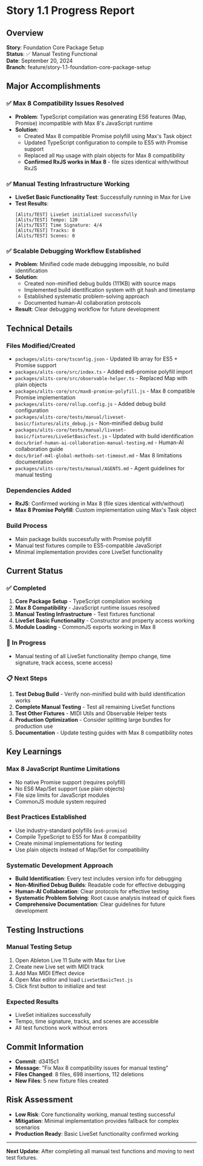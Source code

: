 # Story 1.1 Progress Report

## Overview
**Story**: Foundation Core Package Setup  
**Status**: ✅ Manual Testing Functional  
**Date**: September 20, 2024  
**Branch**: feature/story-1.1-foundation-core-package-setup

## Major Accomplishments

### ✅ Max 8 Compatibility Issues Resolved
- **Problem**: TypeScript compilation was generating ES6 features (Map, Promise) incompatible with Max 8's JavaScript runtime
- **Solution**: 
  - Created Max 8 compatible Promise polyfill using Max's Task object
  - Updated TypeScript configuration to compile to ES5 with Promise support
  - Replaced all `Map` usage with plain objects for Max 8 compatibility
  - **Confirmed RxJS works in Max 8** - file sizes identical with/without RxJS

### ✅ Manual Testing Infrastructure Working
- **LiveSet Basic Functionality Test**: Successfully running in Max for Live
- **Test Results**:
  ```
  [Alits/TEST] LiveSet initialized successfully
  [Alits/TEST] Tempo: 120
  [Alits/TEST] Time Signature: 4/4
  [Alits/TEST] Tracks: 0
  [Alits/TEST] Scenes: 0
  ```

### ✅ Scalable Debugging Workflow Established
- **Problem**: Minified code made debugging impossible, no build identification
- **Solution**: 
  - Created non-minified debug builds (111KB) with source maps
  - Implemented build identification system with git hash and timestamp
  - Established systematic problem-solving approach
  - Documented human-AI collaboration protocols
- **Result**: Clear debugging workflow for future development

## Technical Details

### Files Modified/Created
- `packages/alits-core/tsconfig.json` - Updated lib array for ES5 + Promise support
- `packages/alits-core/src/index.ts` - Added es6-promise polyfill import
- `packages/alits-core/src/observable-helper.ts` - Replaced Map with plain objects
- `packages/alits-core/src/max8-promise-polyfill.js` - Max 8 compatible Promise implementation
- `packages/alits-core/rollup.config.js` - Added debug build configuration
- `packages/alits-core/tests/manual/liveset-basic/fixtures/alits_debug.js` - Non-minified debug build
- `packages/alits-core/tests/manual/liveset-basic/fixtures/LiveSetBasicTest.js` - Updated with build identification
- `docs/brief-human-ai-collaboration-manual-testing.md` - Human-AI collaboration guide
- `docs/brief-m4l-global-methods-set-timeout.md` - Max 8 limitations documentation
- `packages/alits-core/tests/manual/AGENTS.md` - Agent guidelines for manual testing

### Dependencies Added
- **RxJS**: Confirmed working in Max 8 (file sizes identical with/without)
- **Max 8 Promise Polyfill**: Custom implementation using Max's Task object

### Build Process
- Main package builds successfully with Promise polyfill
- Manual test fixtures compile to ES5-compatible JavaScript
- Minimal implementation provides core LiveSet functionality

## Current Status

### ✅ Completed
1. **Core Package Setup** - TypeScript compilation working
2. **Max 8 Compatibility** - JavaScript runtime issues resolved
3. **Manual Testing Infrastructure** - Test fixtures functional
4. **LiveSet Basic Functionality** - Constructor and property access working
5. **Module Loading** - CommonJS exports working in Max 8

### 🔄 In Progress
- Manual testing of all LiveSet functionality (tempo change, time signature, track access, scene access)

### 📋 Next Steps
1. **Test Debug Build** - Verify non-minified build with build identification works
2. **Complete Manual Testing** - Test all remaining LiveSet functions
3. **Test Other Fixtures** - MIDI Utils and Observable Helper tests
4. **Production Optimization** - Consider splitting large bundles for production use
5. **Documentation** - Update testing guides with Max 8 compatibility notes

## Key Learnings

### Max 8 JavaScript Runtime Limitations
- No native Promise support (requires polyfill)
- No ES6 Map/Set support (use plain objects)
- File size limits for JavaScript modules
- CommonJS module system required

### Best Practices Established
- Use industry-standard polyfills (`es6-promise`)
- Compile TypeScript to ES5 for Max 8 compatibility
- Create minimal implementations for testing
- Use plain objects instead of Map/Set for compatibility

### Systematic Development Approach
- **Build Identification**: Every test includes version info for debugging
- **Non-Minified Debug Builds**: Readable code for effective debugging
- **Human-AI Collaboration**: Clear protocols for effective testing
- **Systematic Problem Solving**: Root cause analysis instead of quick fixes
- **Comprehensive Documentation**: Clear guidelines for future development

## Testing Instructions

### Manual Testing Setup
1. Open Ableton Live 11 Suite with Max for Live
2. Create new Live set with MIDI track
3. Add Max MIDI Effect device
4. Open Max editor and load `LiveSetBasicTest.js`
5. Click first button to initialize and test

### Expected Results
- LiveSet initializes successfully
- Tempo, time signature, tracks, and scenes are accessible
- All test functions work without errors

## Commit Information
- **Commit**: d3415c1
- **Message**: "Fix Max 8 compatibility issues for manual testing"
- **Files Changed**: 8 files, 698 insertions, 112 deletions
- **New Files**: 5 new fixture files created

## Risk Assessment
- **Low Risk**: Core functionality working, manual testing successful
- **Mitigation**: Minimal implementation provides fallback for complex scenarios
- **Production Ready**: Basic LiveSet functionality confirmed working

---

**Next Update**: After completing all manual test functions and moving to next test fixtures.


